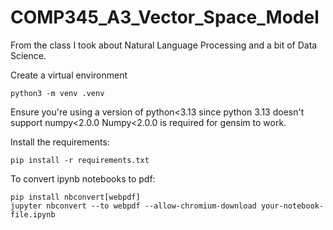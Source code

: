 # COMP345_A3_Vector_Space_Model
From the class I took about Natural Language Processing and a bit of Data Science.

Create a virtual environment
```
python3 -m venv .venv
```

Ensure you're using a version of python<3.13 since python 3.13 doesn't support numpy<2.0.0
Numpy<2.0.0 is required for gensim to work.

Install the requirements:
```
pip install -r requirements.txt
```

To convert ipynb notebooks to pdf:
```
pip install nbconvert[webpdf]
jupyter nbconvert --to webpdf --allow-chromium-download your-notebook-file.ipynb
```